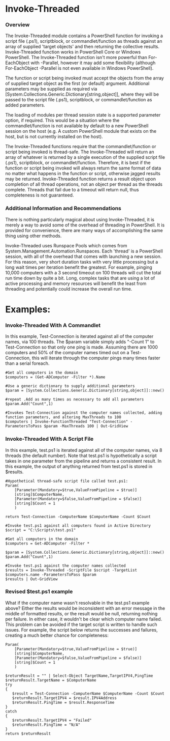 # Invoke-Threaded

### Overview
The Invoke-Threaded module contains a PowerShell function for invoking a script file (.ps1), scriptblock, or commandlet/function as threads against an array of supplied 'target objects' and then returning the collective results. Invoke-Threaded function works in PowerShell Core or Windows PowerShell. The Invoke-Threaded function isn't more powerful than For-EachObject with -Parallel, however it may add some flexibility (although For-EachObject -Parallel is not even available in Windows PowerShell).

The function or script being invoked must accept the objects from the array of supplied target object as the first (or default) argument. Additional parameters may be supplied as required via [System.Collections.Generic.Dictionary[string,object]], where they will be passed to the script file (.ps1), scriptblock, or commandlet/function as added parameters.

The loading of modules per thread session state is a supported parameter option, if required. This would be a situation where the commandlet/function is not available by default to a new PowerShell session on the host (e.g. A custom PowerShell module that exists on the host, but is not currently installed on the host).

The Invoke-Threaded functions require that the commandlet/function or script being invoked is thread-safe. The Invoke-Threaded will return an array of whatever is returned by a single execution of the supplied script file (.ps1), scriptblock, or commandlet/function. Therefore, it is best if the function or script being invoked will always return the same format of data no matter what happens in the function or script, otherwise jagged results may be returned. Invoke-Threaded function returns a result object upon completion of all thread operations, not an object per thread as the threads complete. Threads that fail due to a timeout will return null, thus completeness is not guaranteed.

### Additional Information and Recommendations
There is nothing particularly magical about using Invoke-Threaded, it is merely a way to avoid some of the overhead of threading in PowerShell. It is provided for convenience, there are many ways of accomplishing the same thing using other methods.

Invoke-Threaded uses Runspace Pools which comes from System.Management.Automation.Runspaces. Each 'thread' is a PowerShell session, with all of the overhead that comes with launching a new session. For this reason, very short duration tasks with very little processing but a long wait times per iteration benefit the greatest. For example, pinging 10,000 computers with a 3 second timeout on 100 threads will cut the total run time down by quite a bit. Long, complex tasks that are using a lot of active processing and memory resources will benefit the least from threading and potentially could increase the overall run time.

# Examples:

### Invoke-Threaded With A Commandlet

In this example, Test-Connection is iterated against all of the computer names, via 100 threads. The $param variable simply adds "-Count 1" to Test-Connection so that only one ping is made. Assuming there are 1000 computers and 50% of the computer names timed out on a Test-Connection, this will iterate through the computer pings many times faster than a serial foreach.

```
#Get all computers in the domain
$computers = (Get-ADComputer -Filter *).Name

#Use a generic dictionary to supply additional parameters
$param = [System.Collections.Generic.Dictionary[string,object]]::new()
   
#repeat .Add as many times as necessary to add all parameters
$param.Add("Count",1)

#Invokes Test-Connection against the computer names collected, adding function parameters, and altering MaxThreads to 100
$computers | Invoke-FunctionThreaded "Test-Connection" -ParametersToPass $param -MaxThreads 100 | Out-GridView
```

### Invoke-Threaded With A Script File

In this example, test.ps1 is iterated against all of the computer names, via 8 threads (the default number). Note that test.ps1 is hypothetically a script takes in one parameter from the pipeline and returns a consistent result. In this example, the output of anything returned from test.ps1 is stored in $results.

```
#Hypothetical thread-safe script file called test.ps1:
Param(
    [Parameter(Mandatory=$true,ValueFromPipeline = $true)]
    [string]$ComputerName,
    [Parameter(Mandatory=$false,ValueFromPipeline = $false)]
    [string]$Count = 1
    )

return Test-Connection -ComputerName $ComputerName -Count $Count
```

```
#Invoke test.ps1 against all computers found in Active Directory
$script = "C:\Scripts\test.ps1"

#Get all computers in the domain
$computers = Get-ADComputer -Filter *

$param = [System.Collections.Generic.Dictionary[string,object]]::new()
$param.Add("Count",1)

#Invoke test.ps1 against the computer names collected
$results = Invoke-Threaded -ScriptFile $script -TargetList $computers.name -ParametersToPass $param
$results | Out-GridView
```

### Revised $test.ps1 example
What if the computer name wasn't resolvable in the test.ps1 example above? Either the results would be inconsistent with an error message in the middle of formatted results, or the result would be null, returning nothing per failure. In either case, it wouldn't be clear which computer name failed. This problem can be avoided if the target script is written to handle such issues. For example, the script below returns the successes and failures, creating a much better chance for completeness:

```
Param(
    [Parameter(Mandatory=$true,ValueFromPipeline = $true)]
    [string]$ComputerName,
    [Parameter(Mandatory=$false,ValueFromPipeline = $false)]
    [string]$Count = 1
    )

$returnResult = "" | Select-Object TargetName,TargetIPV4,PingTime
$returnResult.TargetName = $ComputerName
try  
{  
   $result = Test-Connection -ComputerName $ComputerName -Count $Count
   $returnResult.TargetIPV4 = $result.IPV4Address
   $returnResult.PingTime = $result.ResponseTime
}
catch
{
   $returnResult.TargetIPV4 = "Failed"
   $returnResult.PingTime = "N/A"
}
return $returnResult
```
